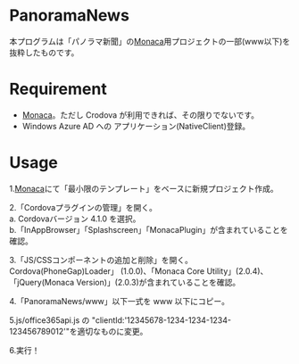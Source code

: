 # PanoramaNews
本プログラムは「パノラマ新聞」の[Monaca](https://ja.monaca.io/)用プロジェクトの一部(www以下)を抜粋したものです。

# Requirement
* [Monaca](https://ja.monaca.io/)。ただし Crodova が利用できれば、その限りでないです。
* Windows Azure AD への アプリケーション(NativeClient)登録。

# Usage
1.[Monaca](https://ja.monaca.io/)にて「最小限のテンプレート」をベースに新規プロジェクト作成。

2.「Cordovaプラグインの管理」を開く。  
a. Cordovaバージョン 4.1.0 を選択。  
b.「InAppBrowser」「Splashscreen」「MonacaPlugin」が含まれていることを確認。

3.「JS/CSSコンポーネントの追加と削除」を開く。  
Cordova(PhoneGap)Loader」 (1.0.0)、「Monaca Core Utility」(2.0.4)、「jQuery(Monaca Version)」(2.0.3)が含まれていることを確認。

4.「PanoramaNews/www」以下一式を www 以下にコピー。

5.js/office365api.js の "clientId:'12345678-1234-1234-1234-123456789012'"を適切なものに変更。

6.実行！


